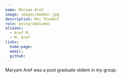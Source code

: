 ```yaml
---
name: Maryam Aref
image: images/member.jpg
description: Msc Student
role: postgradalumni
aliases:
  - Aref M.
  - M. Aref
links:
  home-page: 
  email: 
  github: 
---
```


Maryam Aref was a post graduate stdent in my group.
